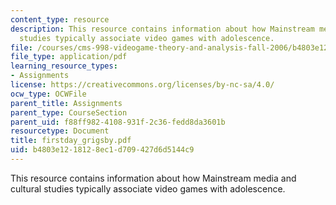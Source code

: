 ```yaml
---
content_type: resource
description: This resource contains information about how Mainstream media and cultural
  studies typically associate video games with adolescence.
file: /courses/cms-998-videogame-theory-and-analysis-fall-2006/b4803e1218128ec1d709427d6d5144c9_firstday_grigsby.pdf
file_type: application/pdf
learning_resource_types:
- Assignments
license: https://creativecommons.org/licenses/by-nc-sa/4.0/
ocw_type: OCWFile
parent_title: Assignments
parent_type: CourseSection
parent_uid: f88ff982-4108-931f-2c36-fedd8da3601b
resourcetype: Document
title: firstday_grigsby.pdf
uid: b4803e12-1812-8ec1-d709-427d6d5144c9
---
```

This resource contains information about how Mainstream media and cultural studies typically associate video games with adolescence.